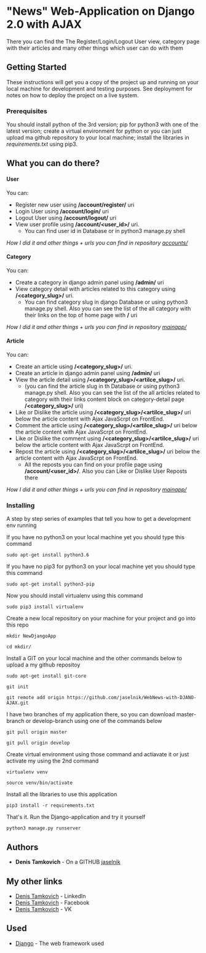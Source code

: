 # "News" Web-Application on Django 2.0 with AJAX

There you can find the The Register/Login/Logout User view, category page with their articles and many other things which user can do with them

## Getting Started

These instructions will get you a copy of the project up and running on your local machine for development and testing purposes. See deployment for notes on how to deploy the project on a live system.

### Prerequisites

You should install python of the 3rd version;
pip for python3 with one of the latest version;
create a virtual environment for python or you can just upload ma github repository to your local machine;
install the libraries in *requirements.txt* using pip3.

## What you can do there?

#### User

You can:

* Register new user using **/account/register/** uri
* Login User using **/account/login/** uri
* Logout User using **/account/logout/** uri
* View user profile using **/account/<user_id>/** uri.
  * You can find user id in Database or in python3 manage.py shell

_How I did it and other things + urls you can find in repository [accounts/](https://github.com/jaselnik/WebNews-with-DJANO-AJAX/tree/master/accounts)_

#### Category

You can:

* Create a category in django admin panel using **/admin/** uri
* View category detail with articles related to this category using **/<category_slug>/** uri.
  * You can find category slug in django Database or using python3 manage.py shell. Also you can see the list of the all category with their links on the top of home page with **/** uri

_How I did it and other things + urls you can find in repository [mainapp/](https://github.com/jaselnik/WebNews-with-DJANO-AJAX/tree/master/mainapp)_

#### Article

You can:

* Create an article using **/<category_slug>/** uri.
* Create an article in django admin panel using **/admin/** uri
* View the article detail using **/<category_slug>/<artilce_slug>/** uri.
  * (you can find the article slug in th Database or using python3 manage.py shell. Also you can see the list of the all articles related to category with their links content block on category-detail page **/<category_slug>/** uri)
* Like or Dislike the article using **/<category_slug>/<artilce_slug>/** uri below the article content with Ajax JavaScrpt on FrontEnd.
* Comment the article using **/<category_slug>/<artilce_slug>/** uri below the article content with Ajax JavaScrpt on FrontEnd.
* Like or Dislike the comment using **/<category_slug>/<artilce_slug>/** uri below the article content with Ajax JavaScrpt on FrontEnd.
* Repost the article using **/<category_slug>/<artilce_slug>/** uri below the article content with Ajax JavaScrpt on FrontEnd.
  * All the reposts you can find on your profile page using **/account/<user_id>/**. Also you can Like or Dislike User Reposts there

_How I did it and other things + urls you can find in repository [mainapp/](https://github.com/jaselnik/WebNews-with-DJANO-AJAX/tree/master/mainapp)_

### Installing

A step by step series of examples that tell you how to get a development env running

If you have no python3 on your local machine yet you should type this command

```commandline
sudo apt-get install python3.6
```

If you have no pip3 for python3 on your local machine yet you should type this command

```commandline
sudo apt-get install python3-pip
```

Now you should install virtualenv using this command

```commandline
sudo pip3 install virtualenv
```

Create a new local repository on your machine for your project and go into this repo

```commandline
mkdir NewDjangoApp
```

```commandline
cd mkdir/
```

Install a GIT on your local machine and the other commands below to upload a my github repositoy

```commandline
sudo apt-get install git-core
```

```commandline
git init
```
```commandline
git remote add origin https://github.com/jaselnik/WebNews-with-DJANO-AJAX.git
```

I have two branches of my application there, so you can download master-branch or develop-branch using one of the commands below

```commandline
git pull origin master
```

```commandline
git pull origin develop
```

Create virtual environment using those command and actiavate it or just activate my using the 2nd command

```commandline
virtualenv venv
```

```commandline
source venv/bin/activate
```

Install all the libraries to use this application

```commandline
pip3 install -r requirements.txt
```

That's it. Run the Django-application and try it yourself

```commandline
python3 manage.py runserver
```

## Authors

* **Denis Tamkovich** - On a GITHUB [jaselnik](https://github.com/jaselnik)

## My other links

* [Denis Tamkovich](https://www.linkedin.com/in/jaselnik/) - LinkedIn
* [Denis Tamkovich](https://www.facebook.com/jaselnik) - Facebook
* [Denis Tamkovich](https://vk.com/jaselnik) - VK

## Used

* [Django](https://www.djangoproject.com/) - The web framework used

